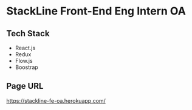 # StackLine Front-End Eng Intern OA

## Tech Stack

- React.js
- Redux
- Flow.js
- Boostrap

## Page URL

https://stackline-fe-oa.herokuapp.com/
